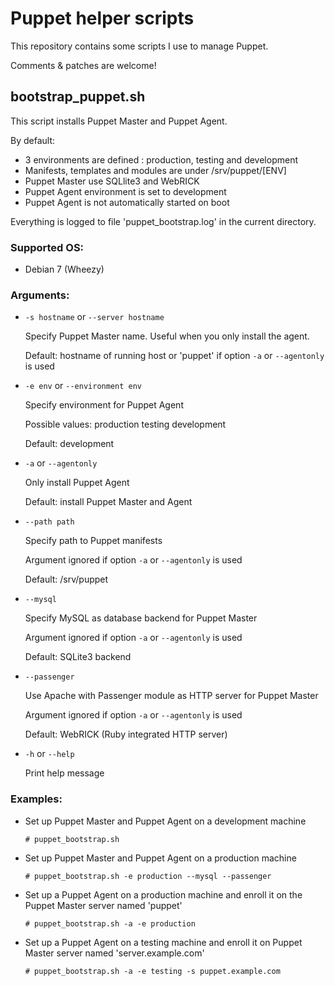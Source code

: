 # Puppet helper scripts

This repository contains some scripts I use to manage Puppet.

Comments & patches are welcome!

## bootstrap_puppet.sh

This script installs Puppet Master and Puppet Agent.

By default:
* 3 environments are defined : production, testing and development
* Manifests, templates and modules are under /srv/puppet/[ENV]
* Puppet Master use SQLlite3 and WebRICK
* Puppet Agent environment is set to development
* Puppet Agent is not automatically started on boot

Everything is logged to file 'puppet_bootstrap.log' in the current directory.

### Supported OS:
* Debian 7 (Wheezy)

### Arguments:

* `-s hostname` or `--server hostname`

  Specify Puppet Master name. Useful when you only install the agent.

  Default: hostname of running host or 'puppet' if option `-a` or `--agentonly` is used

* `-e env` or `--environment env`

  Specify environment for Puppet Agent

  Possible values: production testing development

  Default: development

* `-a` or `--agentonly`

  Only install Puppet Agent

  Default: install Puppet Master and Agent

* `--path path`

  Specify path to Puppet manifests

  Argument ignored if option `-a` or `--agentonly` is used

  Default: /srv/puppet

* `--mysql`

  Specify MySQL as database backend for Puppet Master

  Argument ignored if option `-a` or `--agentonly` is used

  Default: SQLite3 backend

* `--passenger`

  Use Apache with Passenger module as HTTP server for Puppet Master

  Argument ignored if option `-a` or `--agentonly` is used

  Default: WebRICK (Ruby integrated HTTP server)

* `-h` or `--help`

  Print help message

### Examples:
* Set up Puppet Master and Puppet Agent on a development machine

  `# puppet_bootstrap.sh`

* Set up Puppet Master and Puppet Agent on a production machine

  `# puppet_bootstrap.sh -e production --mysql --passenger`

* Set up a Puppet Agent on a production machine and enroll it on the Puppet Master server named 'puppet'

  `# puppet_bootstrap.sh -a -e production`

* Set up a Puppet Agent on a testing machine and enroll it on Puppet Master server named 'server.example.com'

  `# puppet_bootstrap.sh -a -e testing -s puppet.example.com`
